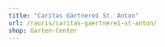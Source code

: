 ```yaml
---
title: "Caritas Gärtnerei St. Anton"
url: /rauris/caritas-gaertnerei-st-anton/
shop: Garten-Center
---
```

